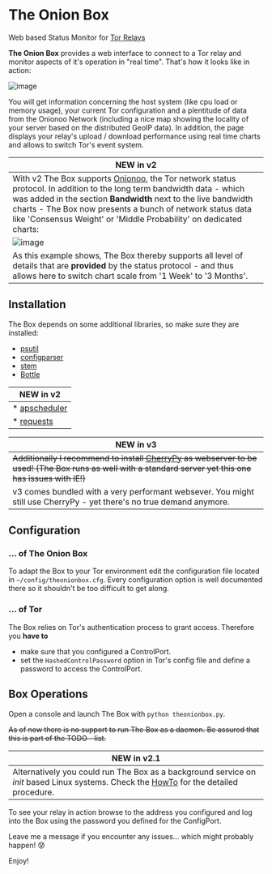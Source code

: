 # The Onion Box
Web based Status Monitor for [Tor Relays](http://www.torproject.org)

**The Onion Box** provides a web interface to connect to a Tor relay
and monitor aspects of it's operation in "real time". That's how it looks like
in action:

![image](https://cloud.githubusercontent.com/assets/16342003/12043105/c8f17f18-ae81-11e5-8b21-c7ecf80b37f9.png)

You will get information concerning the host system (like cpu load or memory usage), your current Tor configuration and 
a plentitude of data from the Onionoo Network (including a nice map showing the locality of your server based on
the distributed GeoIP data). In addition, the page displays your relay's upload / download performance
using real time charts and allows to switch Tor's event system.

| NEW in v2 |
| --- |
| With v2 The Box supports [Onionoo](http://onionoo.torproject.org), the Tor network status protocol. In addition to the long term bandwidth data - which was added in the section **Bandwidth** next to the live bandwidth charts - The Box now presents a bunch of network status data like 'Consensus Weight' or 'Middle Probability' on dedicated charts:
| ![image](https://cloud.githubusercontent.com/assets/16342003/13537878/95f0e4ce-e247-11e5-85c1-bd3d16c6c9c4.png) |
| As this example shows, The Box thereby supports all level of details that are **provided** by the status protocol - and thus allows here to switch chart scale from '1 Week' to '3 Months'.

## Installation
The Box depends on some additional libraries, so make sure they are
installed:

* [psutil](https://pypi.python.org/pypi/psutil)
* [configparser](https://pypi.python.org/pypi/configparser)
* [stem](https://pypi.python.org/pypi/stem)
* [Bottle](https://pypi.python.org/pypi/bottle)

| NEW in v2 |
| --- |
| * [apscheduler](https://pypi.python.org/pypi/apscheduler)
| * [requests](https://pypi.python.org/pypi/requests)

| NEW in v3 |
| --- |
| ~~Additionally I recommend to install [CherryPy](https://pypi.python.org/pypi/CherryPy) as webserver to be used! (The Box runs as well with a standard server yet this one has issues with IE!)~~ 
| v3 comes bundled with a very performant websever. You might still use CherryPy - yet there's no true demand anymore.

## Configuration
### ... of The Onion Box
To adapt the Box to your Tor environment edit the configuration file located
in `~/config/theonionbox.cfg`. Every configuration option is well documented there
so it shouldn't be too difficult to get along.

### ... of Tor
The Box relies on Tor's authentication process to grant access. Therefore you **have to**
* make sure that you configured a ControlPort.
* set the `HashedControlPassword` option in Tor's config file and define a
password to access the ControlPort.

## Box Operations
Open a console and launch The Box with `python theonionbox.py`.

~~As of now there is no support to run The Box as a daemon. Be assured that this is part of the TODO - list.~~

| NEW in v2.1 |
| --- |
| Alternatively you could run The Box as a background service on _init_ based Linux systems. Check the [HowTo](https://github.com/ralphwetzel/theonionbox/wiki/Run-The-Onion-Box-as-a-background-service!) for the detailed procedure.|


To see your relay in action browse to the address you configured and log into the Box using the password you defined for the ConfigPort.

Leave me a message if you encounter any issues... which might probably happen! :cold_sweat:

Enjoy!